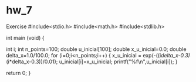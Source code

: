hw_7
====

Exercise 
#include<stdio.h>
#include<math.h>
#include<stdlib.h>

int main (void)
{

int i;
int n_points=100;
double u_inicial[100];
double x_u_inicial=0.0;
double delta_x=1.0/100.0;
for (i=0;i<n_points;i++)
	{
	x_u_inicial = exp(-((i*delta_x-0.3)*(i*delta_x-0.3))/0.01);
	u_inicial[i]=x_u_inicial;
	printf("%f\n",u_inicial[i]);
	}

return 0;
}
